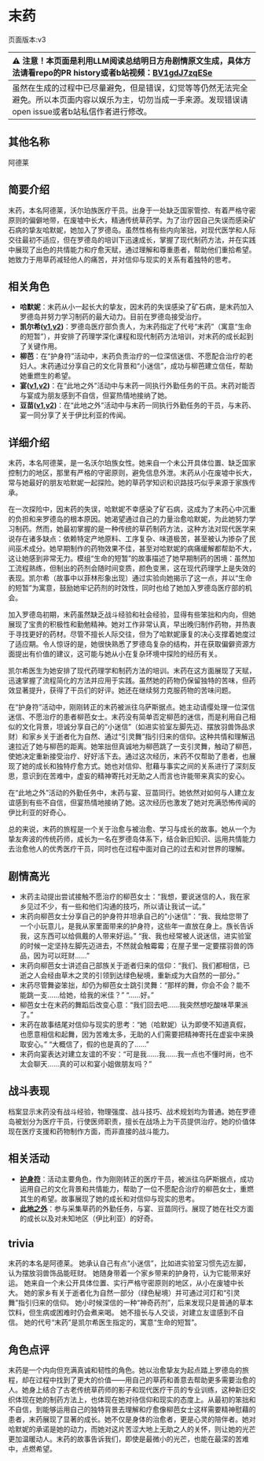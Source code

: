 # 末药
页面版本:v3
 

| :warning: 注意！本页面是利用LLM阅读总结明日方舟剧情原文生成，具体方法请看repo的PR history或者b站视频：[BV1gdJ7zqESe](https://www.bilibili.com/video/BV1gdJ7zqESe/)         |
|:----------------------------|
| 虽然在生成的过程中已尽量避免，但是错误，幻觉等等仍然无法完全避免。所以本页面内容以娱乐为主，切勿当成一手来源。发现错误请open issue或者b站私信作者进行修改。|



## 其他名称
阿德莱
## 简要介绍
末药，本名阿德莱，沃尔珀族医疗干员。出身于一处缺乏国家管控、有着严格守密原则的偏僻地带，在废墟中长大，精通传统草药学。为了治疗因自己失误而感染矿石病的挚友哈默妮，她加入了罗德岛。虽然性格有些内向笨拙，对现代医学和人际交往最初不适应，但在罗德岛的培训下迅速成长，掌握了现代制药方法，并在实践中展现了出色的共情能力和疗愈天赋，通过理解和尊重患者，帮助他们重拾希望。她致力于用草药减轻他人的痛苦，并对信仰与现实的关系有着独特的思考。
## 相关角色
-   **哈默妮**：末药从小一起长大的挚友，因末药的失误感染了矿石病，是末药加入罗德岛并努力学习制药的最大动力。目前在罗德岛接受治疗。
-   **凯尔希([v1](../chars/char_003_kalts.md),[v2](char_003_kalts.md))**：罗德岛医疗部负责人，为末药指定了代号“末药”（寓意“生命的短暂”），并安排了药理学深化课程和现代制药方法培训，对末药的成长起到了关键作用。
-   **柳芭**：在“护身符”活动中，末药负责治疗的一位深信迷信、不愿配合治疗的老妇人。末药通过分享自己的文化背景和“小迷信”，成功与柳芭建立信任，帮助她重燃生的希望。
-   **宴([v1](../chars/char_337_utage.md),[v2](char_337_utage.md))**：在“此地之外”活动中与末药一同执行外勤任务的干员。末药对能否与宴成为朋友感到不自信，但宴热情地接纳了她。
-   **豆苗([v1](../chars/char_452_bstalk.md),[v2](char_452_bstalk.md))**：在“此地之外”活动中与末药一同执行外勤任务的干员，与末药、宴一同分享了关于伊比利亚的传闻。
## 详细介绍
末药，本名阿德莱，是一名沃尔珀族女性。她来自一个未公开具体位置、缺乏国家控制力的地区，那里有严格的守密原则，避免信息外泄。末药从小在废墟中长大，常与她最好的朋友哈默妮一起探险。她的草药学知识和识路技巧似乎来源于家族传承。

在一次探险中，因末药的失误，哈默妮不幸感染了矿石病，这成为了末药心中沉重的负担和来罗德岛的根本原因。她渴望通过自己的力量治愈哈默妮，为此她努力学习制药。然而，她最初掌握的是一种传统的草药制药方法，这种方法对现代医学来说存在诸多缺点：依赖特定产地原料、工序复杂、味道极苦，甚至被认为掺杂了民间巫术成分。她早期制作的药物效果不佳，甚至对哈默妮的病痛缓解都帮助不大，这让她感到非常无力。模组“生命的短暂”的故事描述了她早期制药的困境：虽然加工流程熟练，但制出的药剂会随时间变质，颜色变黑，这在现代药理学上是失效的表现。凯尔希（故事中以菲林形象出现）通过实验向她揭示了这一点，并以“生命的短暂”为寓意，鼓励她牢记药剂的时效性，同时也给了她加入罗德岛医疗部的机会。

加入罗德岛初期，末药虽然缺乏战斗经验和社会经验，显得有些笨拙和内向，但她展现了宝贵的积极性和勤勉精神。她对工作非常认真，早出晚归制作药物，并热衷于寻找更好的药材。尽管不擅长人际交往，但为了哈默妮康复的决心支撑着她度过了适应期。令人惊讶的是，她很快熟悉了罗德岛复杂的结构，并在获取偏僻资源方面提出有价值的建议，这可能与她从小在复杂环境中探险的经历有关。

凯尔希医生为她安排了现代药理学和制药方法的培训。末药在这方面展现了天赋，迅速掌握了流程简化的方法并应用于实践。虽然她的药物仍保留独特的苦味，但药效显著提升，获得了干员们的好评。她还在继续努力克服药物的苦味问题。

在“护身符”活动中，刚刚转正的末药被派往乌萨斯据点。她主动请缨处理一位深信迷信、不愿治疗的患者柳芭女士。末药没有简单否定柳芭的迷信，而是利用自己相似的文化背景，坦诚分享自己的“小迷信”（如进实验室左脚先迈、摆放羽兽饰品求财）和家乡关于逝者化为自然、通过“引灵舞”指引归来的信仰。这种共情和理解迅速拉近了她与柳芭的距离。她笨拙但真诚地为柳芭跳了一支引灵舞，触动了柳芭，使她决定重新接受治疗、好好活下去。通过这次经历，末药不仅帮助了患者，也展现了她的成长和独特疗愈方式。她也对信仰、慰藉与事实之间的关系进行了深刻反思，意识到在苦难中，虚妄的精神寄托对无助之人而言也许能带来真实的安心。

在“此地之外”活动的外勤任务中，末药与宴、豆苗同行。她依然对如何与人建立友谊感到有些不自信，但宴热情地接纳了她。这次经历也激发了她对充满恐怖传闻的伊比利亚的好奇心。

总的来说，末药的旅程是一个关于治愈与被治愈、学习与成长的故事。她从一个为挚友奔波的传统药师，成长为一名在罗德岛体系下，结合新旧知识、运用共情能力去治愈他人的优秀医疗干员，同时也在过程中面对自己的过去和对世界的理解。
## 剧情高光
*   末药主动提出尝试接触不愿治疗的柳芭女士：“我想，要说迷信的人，我在家乡见过不少，有一些和他们沟通的技巧，所以请让我试一试。”
*   末药向柳芭女士分享自己的护身符并坦承自己的“小迷信”：“我、我给您带了一个小玩意儿，是我从家里面带来的护身符，这些年一直放在身上。族长告诉我，这东西可以给佩戴的人带来好运。” “我、我也经常被人说迷信，进实验室的时候一定坚持左脚先迈进去，不然就会触霉霉；在屋子里一定要摆羽兽的饰品，因为可以旺财......”
*   末药向柳芭女士讲述自己部族关于逝者归来的信仰：“我们、我们都相信，已逝之人会经由草木之灵的引领到达绿色秘境，重新成为大自然的一部分。”
*   末药尽管舞姿笨拙，却仍为柳芭女士跳引灵舞：“那样的舞，你会不会？能不能跳一支......给她，给我的米佳？” “......好。”
*   柳芭女士在末药的舞蹈后改变心意：“我们回去吧......我突然想吃酸味苹果派了。”
*   末药在故事结尾对信仰与现实的思考：“她（哈默妮）认为即使不知道真假，也愿意相信和起舞，因为苦难太多，无助的人们需要把精神寄托在虚妄中来换取安心。” “大概信了，假的也是真的了......”
*   末药向宴表达对建立友谊的不安：“可是我......我......我一点也不懂时尚，也不太会聊天......真的可以和宴小姐做朋友吗？”
## 战斗表现
档案显示末药没有战斗经验，物理强度、战斗技巧、战术规划均为普通。她在罗德岛被划分为医疗干员，行使医师职责，擅长在战场上为干员提供治疗。她的价值体现在医疗支援和药物制作方面，而非直接的战斗能力。
## 相关活动
-   **[护身符](../stories/story_myrrh_set_1.md)**：活动主要角色，作为刚刚转正的医疗干员，被派往乌萨斯据点，成功运用自己的文化背景和共情能力，帮助了一位不愿配合治疗的柳芭女士，重燃其生的希望。故事展现了她的成长和对信仰与现实的思考。
-   **[此地之外](../stories/act15d5.md)**：参与采集草药的外勤任务，与宴、豆苗同行。展现了她在社交方面的成长以及对未知地区（伊比利亚）的好奇。
## trivia
末药的本名是阿德莱。
她承认自己有点“小迷信”，比如进实验室习惯先迈左脚，认为摆放羽兽饰品能旺财。
她随身带着一个家乡带来的护身符，认为它能带来好运。
她来自一个未公开具体位置、实行严格守密原则的地区，从小在废墟中长大。
她的家乡有关于逝者化为自然一部分（绿色秘境）并可通过河灯和“引灵舞”指引归来的信仰。
她小时候深信的一种“神奇药剂”，后来发现只是普通的草本饮料，但生病或困难时仍会煮来喝。
她不擅长与人交谈，对建立友谊感到不自信。
她的代号“末药”是凯尔希医生指定的，寓意“生命的短暂”。
## 角色点评
末药是一个内向但充满真诚和韧性的角色。她以治愈挚友为起点踏上罗德岛的旅程，却在过程中找到了更大的价值——用自己的草药和善意去帮助更多需要治愈的人。她身上结合了古老传统草药师的影子和现代医疗干员的专业训练，这种新旧交织体现在她的制药方法上，也体现在她对待信仰和现实的态度上。从最初的笨拙和不自信，到能够运用自己的独特背景去理解和疗愈像柳芭女士这样需要精神慰藉的患者，末药展现了显著的成长。她不仅是身体的治愈者，更是心灵的陪伴者。她对哈默妮的承诺是她的动力，而她对这片苦涩大地上无助之人的关怀，则让她的光芒更加温暖动人。末药的故事告诉我们，即使是最微小的光芒，也能在最深的苦难中，点燃希望。